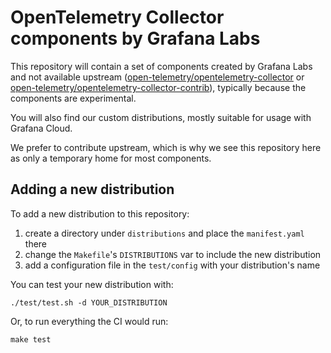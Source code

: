 # OpenTelemetry Collector components by Grafana Labs

This repository will contain a set of components created by Grafana Labs and not available upstream ([open-telemetry/opentelemetry-collector](https://github.com/open-telemetry/opentelemetry-collector) or [open-telemetry/opentelemetry-collector-contrib](https://github.com/open-telemetry/opentelemetry-collector-contrib/)), typically because the components are experimental.

You will also find our custom distributions, mostly suitable for usage with Grafana Cloud.

We prefer to contribute upstream, which is why we see this repository here as only a temporary home for most components.

## Adding a new distribution

To add a new distribution to this repository:

1) create a directory under `distributions` and place the `manifest.yaml` there
2) change the `Makefile`'s `DISTRIBUTIONS` var to include the new distribution
3) add a configuration file in the `test/config` with your distribution's name

You can test your new distribution with:

```console
./test/test.sh -d YOUR_DISTRIBUTION
```

Or, to run everything the CI would run:

```console
make test
```
